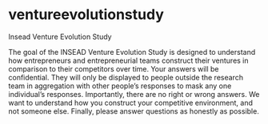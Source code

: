# ventureevolutionstudy
Insead Venture Evolution Study

The goal of the INSEAD Venture Evolution Study is designed to understand how entrepreneurs and entrepreneurial teams construct their ventures in comparison to their competitors  over time. Your answers will be confidential. They will only be displayed to people outside the research team in aggregation with other people’s responses to mask any one individual’s responses. Importantly, there are no right or wrong answers. We want to understand how you construct your competitive environment, and not someone else. Finally, please answer questions as honestly as possible.
